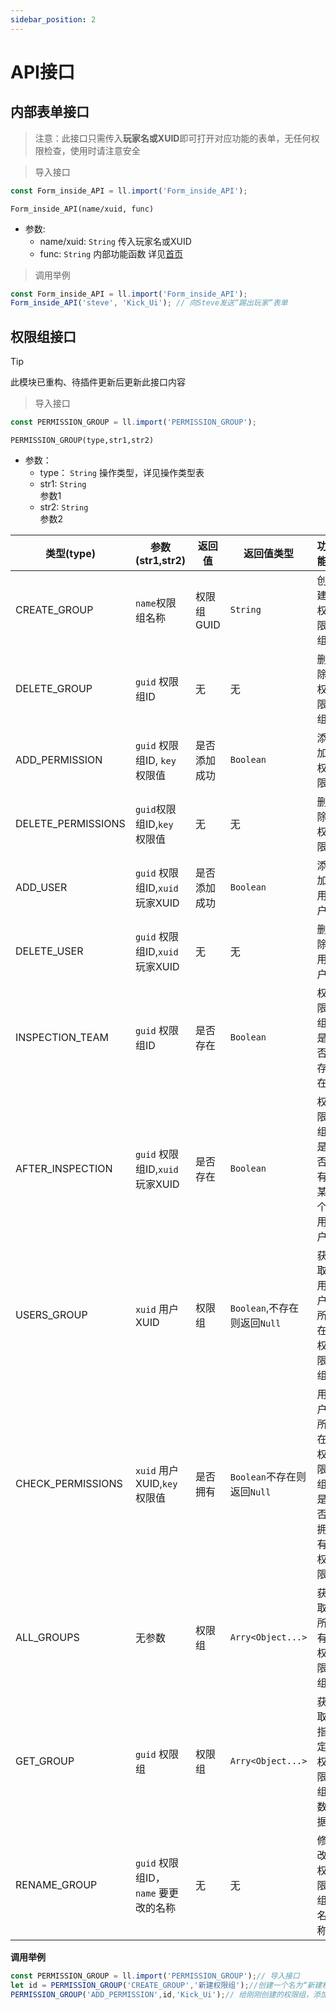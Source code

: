 ```yaml
---
sidebar_position: 2
---
```



# API接口

## 内部表单接口
>
> 注意：此接口只需传入**玩家名或XUID**即可打开对应功能的表单，无任何权限检查，使用时请注意安全

> 导入接口

```javascript title="test.js"
const Form_inside_API = ll.import('Form_inside_API');
```

`Form_inside_API(name/xuid, func)`

- 参数:
  - name/xuid: `String`
    传入玩家名或XUID
  - func: `String`
    内部功能函数
    详见[首页](../README.md)

> 调用举例

```javascript
const Form_inside_API = ll.import('Form_inside_API');
Form_inside_API('steve', 'Kick_Ui'); // 向Steve发送“踢出玩家”表单
```

## 权限组接口

> [!tip]
> 此模块已重构、待插件更新后更新此接口内容

> 导入接口

```javascript
const PERMISSION_GROUP = ll.import('PERMISSION_GROUP');
```

`PERMISSION_GROUP(type,str1,str2)`

- 参数：
  - type： `String`
    操作类型，详见操作类型表
  - str1: `String`  
    参数1
  - str2: `String`  
    参数2

|类型(type)|参数(str1,str2)|返回值|返回值类型|功能|
|--|--|--|--|--|
|CREATE_GROUP|`name`权限组名称|权限组GUID|`String`|创建权限组|
|DELETE_GROUP|`guid` 权限组ID|无|无|删除权限组|
|ADD_PERMISSION|`guid` 权限组ID, `key` 权限值|是否添加成功|`Boolean`|添加权限|
|DELETE_PERMISSIONS|`guid`权限组ID,`key` 权限值|无|无|删除权限|
|ADD_USER|`guid` 权限组ID,`xuid` 玩家XUID|是否添加成功|`Boolean`|添加用户|
|DELETE_USER|`guid` 权限组ID,`xuid` 玩家XUID|无|无|删除用户|
|INSPECTION_TEAM|`guid` 权限组ID|是否存在|`Boolean`|权限组是否存在|
|AFTER_INSPECTION|`guid` 权限组ID,`xuid` 玩家XUID|是否存在|`Boolean`|权限组是否有某个用户|
|USERS_GROUP|`xuid` 用户XUID|权限组|`Boolean`,不存在则返回`Null`|获取用户所在权限组|
|CHECK_PERMISSIONS|`xuid` 用户XUID,`key` 权限值|是否拥有|`Boolean`不存在则返回`Null`|用户所在权限组是否拥有权限|
|ALL_GROUPS|无参数|权限组|`Arry<Object...>`|获取所有权限组|
|GET_GROUP|`guid` 权限组|权限组|`Arry<Object...>`|获取指定权限组数据|
|RENAME_GROUP|`guid` 权限组ID，`name` 要更改的名称|无|无|修改权限组名称|

**调用举例**

```javascript
const PERMISSION_GROUP = ll.import('PERMISSION_GROUP');// 导入接口
let id = PERMISSION_GROUP('CREATE_GROUP','新建权限组');//创建一个名为“新建权限组”的权限组,并获取GUID
PERMISSION_GROUP('ADD_PERMISSION',id,'Kick_Ui');// 给刚刚创建的权限组，添加“踢出玩家”的权限
```
